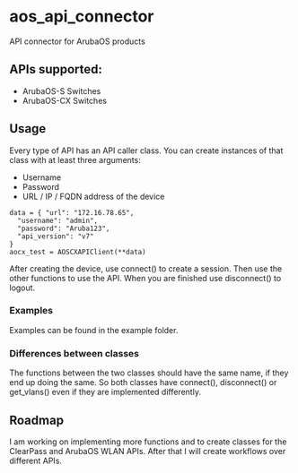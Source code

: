 # aos_api_connector
API connector for ArubaOS products


## APIs supported:

* ArubaOS-S Switches
* ArubaOS-CX Switches


## Usage

Every type of API has an API caller class. You can create instances of that class with at least three arguments:
* Username
* Password
* URL / IP / FQDN address of the device
```
data = { "url": "172.16.78.65",
  "username": "admin",
  "password": "Aruba123",
  "api_version": "v7"
}
aocx_test = AOSCXAPIClient(**data)
```

After creating the device, use connect() to create a session. 
Then use the other functions to use the API. 
When you are finished use disconnect() to logout. 

### Examples
Examples can be found in the example folder.

### Differences between classes

The functions between the two classes should have the same name, if they end up doing the same. 
So both classes have connect(), disconnect() or get_vlans() even if they are implemented differently.

## Roadmap

I am working on implementing more functions and to create classes for the ClearPass and ArubaOS WLAN APIs.
After that I will create workflows over different APIs.
